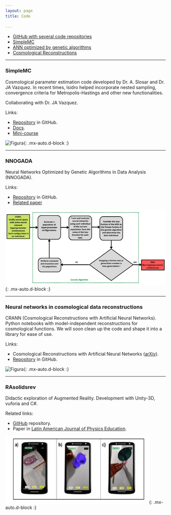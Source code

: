 ```yaml
---
layout: page
title: Code

---
```


- [GitHub with several code repositories](https://github.com/igomezv)
- [SimpleMC](#simplemc)
- [ANN optimized by genetic algorithms](#nnogada)	
- [Cosmological Reconstructions](#crann)	
-----------------------------------------------------------

### SimpleMC
Cosmological parameter estimation code developed by Dr. A. Slosar and Dr. JA Vazquez. In recent times, Isidro helped incorporate nested sampling, convergence criteria for Metropolis-Hastings and other new functionalities.

Collaborating with Dr. JA Vazquez.

Links:
 
 - [Repository](hhttps://github.com/ja-vazquez/SimpleMC) in GitHub.
 - [Docs](https://igomezv.github.io/SimpleMC).
 - [Mini-course](https://github.com/igomezv/simplemc_workshop)

![Figura](https://igomezv.github.io/assets/img/triangleSimplemc.png){: .mx-auto.d-block :}

----------------

### NNOGADA

Neural Networks Optimized by Genetic Algorithms in Data Analysis (NNOGADA).

Links:

 - [Repository](https://github.com/igomezv/nnogada) in GitHub.
 - [Related paper](https://arxiv.org/abs/2209.02685)

![Figura](https://raw.githubusercontent.com/igomezv/igomezv.github.io/master/assets/img/nnogada.png){: .mx-auto.d-block :}

----------------

### Neural networks in cosmological data reconstructions

CRANN (Cosmological Reconstructions with Artificial Neural Networks). Python notebooks with model-independent reconstructions for cosmological functions. We will soon clean up the code and shape it into a library for ease of use. 


Links:

- Cosmological Reconstructions with Artificial Neural Networks ([arXiv](https://arxiv.org/abs/2104.00595)).
- [Repository](https://github.com/igomezv/crann) in GitHub.

![Figura](https://igomezv.github.io/assets/img/reconstruction.png){: .mx-auto.d-block :}

----------------

### RAsolidsrev
Didactic exploration of Augmented Reality. Development with Unity-3D, vuforia and C#.

Related links:

- <a href="https://github.com/igomezv/RAsolidsrev">GitHub</a> repository.
- Paper in <a href="https://www.academia.edu/38601945/Realidad_Aumentada_como_herramienta_did%C3%A1ctica_en_geometr%C3%ADa_3D"> Latin American Journal of Physics Education</a>.


![Figura](https://raw.githubusercontent.com/igomezv/igomezv.github.io/master/assets/img/RA.png){: .mx-auto.d-block :}

